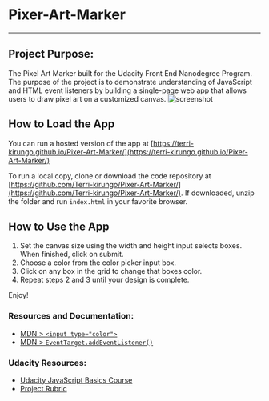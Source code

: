 # Pixer-Art-Marker
---

## Project Purpose:

The Pixel Art Marker built for the Udacity Front End Nanodegree Program.  The purpose of the project is to demonstrate understanding of JavaScript and HTML event listeners by building a single-page web app that allows users to draw pixel art on a customized canvas.
![screenshot](https://github.com/Terri-kirungo/Pixer-Art-Marker/blob/develop/Screenshot.PNG)

## How to Load the App
You can run a hosted version of the app at [https://terri-kirungo.github.io/Pixer-Art-Marker/](https://terri-kirungo.github.io/Pixer-Art-Marker/)

To run a local copy, clone or download the code repository at [https://github.com/Terri-kirungo/Pixer-Art-Marker/](https://github.com/Terri-kirungo/Pixer-Art-Marker/). If downloaded, unzip the folder and run `index.html` in your favorite browser.

## How to Use the App
1. Set the canvas size using the width and height input selects boxes.  When finished, click on submit.
2. Choose a color from the color picker input box.
3. Click on any box in the grid to change that boxes color.
4. Repeat steps 2 and 3 until your design is complete.

Enjoy!

### Resources and Documentation:
* [MDN > `<input type="color">`](https://developer.mozilla.org/en-US/docs/Web/HTML/Element/input/color)
* [MDN > `EventTarget.addEventListener()`](https://developer.mozilla.org/en-US/docs/Web/API/EventTarget/addEventListener)


### Udacity Resources:
* [Udacity JavaScript Basics Course](https://www.udacity.com/course/javascript-basics--ud804)
* [Project Rubric](https://review.udacity.com/#!/rubrics/641/view)
